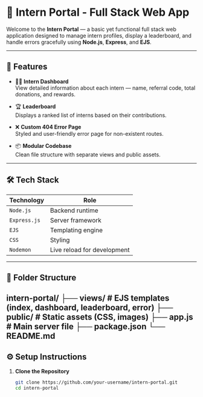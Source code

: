 # 🌟 Intern Portal - Full Stack Web App

Welcome to the **Intern Portal** — a basic yet functional full stack web application designed to manage intern profiles, display a leaderboard, and handle errors gracefully using **Node.js**, **Express**, and **EJS**.

---

## 🚀 Features

- 🧑‍💻 **Intern Dashboard**  
  View detailed information about each intern — name, referral code, total donations, and rewards.

- 🏆 **Leaderboard**  
  Displays a ranked list of interns based on their contributions.

- ❌ **Custom 404 Error Page**  
  Styled and user-friendly error page for non-existent routes.

- 📦 **Modular Codebase**  
  Clean file structure with separate views and public assets.

---

## 🛠️ Tech Stack

| Technology | Role |
|-----------|------|
| `Node.js` | Backend runtime |
| `Express.js` | Server framework |
| `EJS` | Templating engine |
| `CSS` | Styling |
| `Nodemon` | Live reload for development |

---

## 📂 Folder Structure
intern-portal/
├── views/                # EJS templates (index, dashboard, leaderboard, error)
├── public/               # Static assets (CSS, images)
├── app.js                # Main server file
├── package.json
└── README.md
---

## ⚙️ Setup Instructions

1. **Clone the Repository**
   ```bash
   git clone https://github.com/your-username/intern-portal.git
   cd intern-portal
